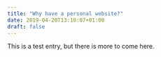 ```yaml
---
title: "Why have a personal website?"
date: 2019-04-20T13:10:07+01:00
draft: false
---
```


This is a test entry, but there is more to come here.